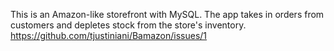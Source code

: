 This is an Amazon-like storefront with MySQL. The app takes in orders from customers and depletes stock from the store's inventory.
https://github.com/tjustiniani/Bamazon/issues/1

